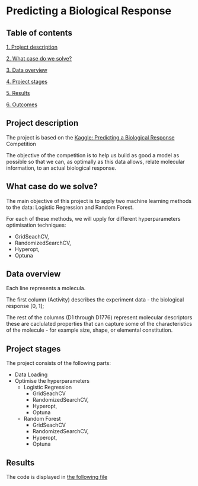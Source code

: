 # Predicting a Biological Response #

## Table of contents 

[1. Project description](https://github.com/Mike-Kulikov/sf_data_science/tree/main/Project%204.%20Zoom%20Webinars%20Analysis#project-description)

[2. What case do we solve?](https://github.com/Mike-Kulikov/sf_data_science/tree/main/Project%204.%20Zoom%20Webinars%20Analysis#what-case-do-we-solve)

[3. Data overview](https://github.com/Mike-Kulikov/sf_data_science/tree/main/Project%204.%20Zoom%20Webinars%20Analysis#data-overview)

[4. Project stages](https://github.com/Mike-Kulikov/sf_data_science/tree/main/Project%204.%20Zoom%20Webinars%20Analysis#project-stages)

[5. Results](https://github.com/Mike-Kulikov/sf_data_science/tree/main/Project%204.%20Zoom%20Webinars%20Analysis#results)

[6. Outcomes](https://github.com/Mike-Kulikov/sf_data_science/tree/main/Project%204.%20Zoom%20Webinars%20Analysis#outcomes)


## Project description

The project is based on the [Kaggle: Predicting a Biological Response](https://www.kaggle.com/c/bioresponse) Competition

The objective of the competition is to help us build as good a model as possible so that we can, as optimally as this data allows, relate molecular information, to an actual biological response.

## What case do we solve?

The main objective of this project is to apply two machine learning methods to the data: Logistic Regression and Random Forest.

For each of these methods, we will upply for different hyperparameters optimisation techniques:
- GridSeachCV,
- RandomizedSearchCV,
- Hyperopt,
- Optuna

## Data overview

Each line represents a molecula. 

The first column (Activity) describes the experiment data - the biological response [0, 1];

The rest of the columns (D1 through D1776) represent molecular descriptors these are caclulated properties that can capture some of the characteristics of the molecule - for example size, shape, or elemental constitution.

## Project stages

The project consists of the following parts:

- Data Loading
- Optimise the hyperparameters
    * Logistic Regression
        - GridSeachCV
        - RandomizedSearchCV,
        - Hyperopt,
        - Optuna
    * Random Forest
        - GridSeachCV
        - RandomizedSearchCV,
        - Hyperopt,
        - Optuna
        
## Results

The code is displayed in <a href="https://github.com/Mike-Kulikov/sf_data_science/blob/main/Project%204.%20Zoom%20Webinars%20Analysis/WI%20Club%20Night%20analytics.ipynb" target="_blank" rel="noopener">the following file</a>
